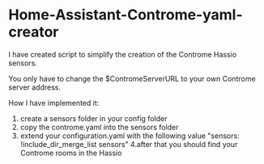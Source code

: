 # Home-Assistant-Controme-yaml-creator

I have created script to simplify the creation of the Controme Hassio sensors.

You only have to change the $ContromeServerURL to your own Controme server address.

How I have implemented it:
1. create a sensors folder in your config folder
2. copy the controme.yaml into the sensors folder
3. extend your configuration.yaml with the following value "sensors: !include_dir_merge_list sensors"
4.after that you should find your Controme rooms in the Hassio
